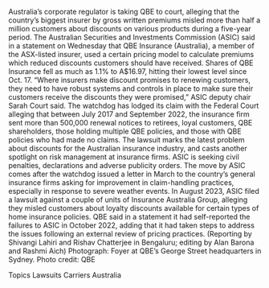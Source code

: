 Australia’s corporate regulator is taking QBE to court, alleging that the country’s biggest insurer by gross written premiums misled more than half a million customers about discounts on various products during a five-year period.
The Australian Securities and Investments Commission (ASIC) said in a statement on Wednesday that QBE Insurance (Australia), a member of the ASX-listed insurer, used a certain pricing model to calculate premiums which reduced discounts customers should have received.
Shares of QBE Insurance fell as much as 1.1% to A$16.97, hitting their lowest level since Oct. 17.
“Where insurers make discount promises to renewing customers, they need to have robust systems and controls in place to make sure their customers receive the discounts they were promised,” ASIC deputy chair Sarah Court said.
The watchdog has lodged its claim with the Federal Court alleging that between July 2017 and September 2022, the insurance firm sent more than 500,000 renewal notices to retirees, loyal customers, QBE shareholders, those holding multiple QBE policies, and those with QBE policies who had made no claims.
The lawsuit marks the latest problem about discounts for the Australian insurance industry, and casts another spotlight on risk management at insurance firms.
ASIC is seeking civil penalties, declarations and adverse publicity orders.
The move by ASIC comes after the watchdog issued a letter in March to the country’s general insurance firms asking for improvement in claim-handling practices, especially in response to severe weather events.
In August 2023, ASIC filed a lawsuit against a couple of units of Insurance Australia Group, alleging they misled customers about loyalty discounts available for certain types of home insurance policies.
QBE said in a statement it had self-reported the failures to ASIC in October 2022, adding that it had taken steps to address the issues following an external review of pricing practices.
(Reporting by Shivangi Lahiri and Rishav Chatterjee in Bengaluru; editing by Alan Barona and Rashmi Aich)
Photograph: Foyer at QBE’s George Street headquarters in Sydney. Photo credit: QBE

Topics
Lawsuits
Carriers
Australia
